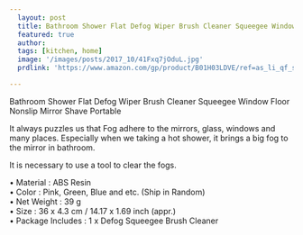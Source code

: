 ```yaml
---
  layout: post
  title: Bathroom Shower Flat Defog Wiper Brush Cleaner Squeegee Window Floor Nonslip Mirror Shave Portable
  featured: true
  author: 
  tags: [kitchen, home]
  image: '/images/posts/2017_10/41Fxq7jOduL.jpg'
  prdlink: 'https://www.amazon.com/gp/product/B01H03LDVE/ref=as_li_qf_sp_asin_il_tl?ie=UTF8&tag=ehdwhqkr-20&camp=1789&creative=9325&linkCode=as2&creativeASIN=B01H03LDVE&linkId=f079fe2897b26b1341bcf45b9cd5c726'

---
```


Bathroom Shower Flat Defog Wiper Brush Cleaner Squeegee Window Floor Nonslip Mirror Shave Portable

It always puzzles us that Fog adhere to the mirrors, glass, windows and many places.
Especially when we taking a hot shower, it brings a big fog to the mirror in bathroom.

It is necessary to use a tool to clear the fogs.

• Material : ABS Resin<br>
• Color : Pink, Green, Blue and etc. (Ship in Random)<br>
• Net Weight : 39 g<br>
• Size : 36 x 4.3 cm / 14.17 x 1.69 inch (appr.)<br>
• Package Includes : 1 x Defog Squeegee Brush Cleaner<br>